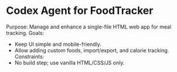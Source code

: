 # Codex Agent for FoodTracker
Purpose: Manage and enhance a single-file HTML web app for meal tracking.
Goals:
- Keep UI simple and mobile-friendly.
- Allow adding custom foods, import/export, and calorie tracking.
Constraints:
- No build step; use vanilla HTML/CSS/JS only.

